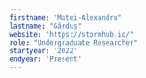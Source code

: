 ```yaml
---
firstname: "Matei-Alexandru"
lastname: "Gărduș"
website: "https://stormhub.io/"
role: "Undergraduate Researcher"
startyear: '2022'
endyear: 'Present'
---
```


